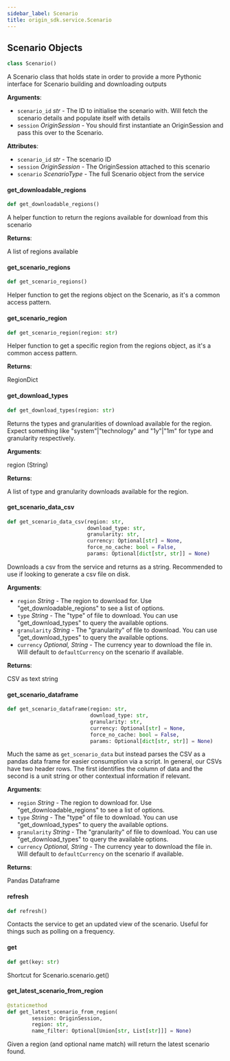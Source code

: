 ```yaml
---
sidebar_label: Scenario
title: origin_sdk.service.Scenario
---
```


## Scenario Objects

```python
class Scenario()
```

A Scenario class that holds state in order to provide a more Pythonic
interface for Scenario building and downloading outputs

**Arguments**:

- `scenario_id` _str_ - The ID to initialise the scenario with. Will fetch
  the scenario details and populate itself with details
- `session` _OriginSession_ - You should first instantiate an OriginSession
  and pass this over to the Scenario.
  

**Attributes**:

- `scenario_id` _str_ - The scenario ID
- `session` _OriginSession_ - The OriginSession attached to this scenario
- `scenario` _ScenarioType_ - The full Scenario object from the service

#### get\_downloadable\_regions

```python
def get_downloadable_regions()
```

A helper function to return the regions available for download from
this scenario

**Returns**:

  A list of regions available

#### get\_scenario\_regions

```python
def get_scenario_regions()
```

Helper function to get the regions object on the Scenario, as it&#x27;s a
common access pattern.

#### get\_scenario\_region

```python
def get_scenario_region(region: str)
```

Helper function to get a specific region from the regions object, as
it&#x27;s a common access pattern.

**Returns**:

  RegionDict

#### get\_download\_types

```python
def get_download_types(region: str)
```

Returns the types and granularities of download available for the region. Expect something
like &quot;system&quot;|&quot;technology&quot; and &quot;1y&quot;|&quot;1m&quot; for type and granularity
respectively.

**Arguments**:

  region (String)
  

**Returns**:

  A list of type and granularity downloads available for the region.

#### get\_scenario\_data\_csv

```python
def get_scenario_data_csv(region: str,
                          download_type: str,
                          granularity: str,
                          currency: Optional[str] = None,
                          force_no_cache: bool = False,
                          params: Optional[dict[str, str]] = None)
```

Downloads a csv from the service and returns as a string. Recommended to
use if looking to generate a csv file on disk.

**Arguments**:

- `region` _String_ - The region to download for. Use
  &quot;get_downloadable_regions&quot; to see a list of options.
- `type` _String_ - The &quot;type&quot; of file to download. You can use
  &quot;get_download_types&quot; to query the available options.
- `granularity` _String_ - The &quot;granularity&quot; of file to download. You can use
  &quot;get_download_types&quot; to query the available options.
- `currency` _Optional, String_ - The currency year to download the file
  in. Will default to `defaultCurrency` on the scenario if available.
  

**Returns**:

  CSV as text string

#### get\_scenario\_dataframe

```python
def get_scenario_dataframe(region: str,
                           download_type: str,
                           granularity: str,
                           currency: Optional[str] = None,
                           force_no_cache: bool = False,
                           params: Optional[dict[str, str]] = None)
```

Much the same as `get_scenario_data` but instead parses the CSV as a
pandas data frame for easier consumption via a script. In general, our
CSVs have two header rows. The first identifies the column of data and
the second is a unit string or other contextual information if relevant.

**Arguments**:

- `region` _String_ - The region to download for. Use
  &quot;get_downloadable_regions&quot; to see a list of options.
- `type` _String_ - The &quot;type&quot; of file to download. You can use
  &quot;get_download_types&quot; to query the available options.
- `granularity` _String_ - The &quot;granularity&quot; of file to download. You can use
  &quot;get_download_types&quot; to query the available options.
- `currency` _Optional, String_ - The currency year to download the file
  in. Will default to `defaultCurrency` on the scenario if available.
  

**Returns**:

  Pandas Dataframe

#### refresh

```python
def refresh()
```

Contacts the service to get an updated view of the scenario. Useful for
things such as polling on a frequency.

#### get

```python
def get(key: str)
```

Shortcut for Scenario.scenario.get()

#### get\_latest\_scenario\_from\_region

```python
@staticmethod
def get_latest_scenario_from_region(
        session: OriginSession,
        region: str,
        name_filter: Optional[Union[str, List[str]]] = None)
```

Given a region (and optional name match) will return the latest
scenario found.

